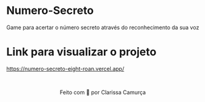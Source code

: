 # Numero-Secreto
Game para acertar o número secreto através do reconhecimento da sua voz

# Link para visualizar o projeto
https://numero-secreto-eight-roan.vercel.app/

<br>
<p align="center">Feito com 💜 por Clarissa Camurça</p>
